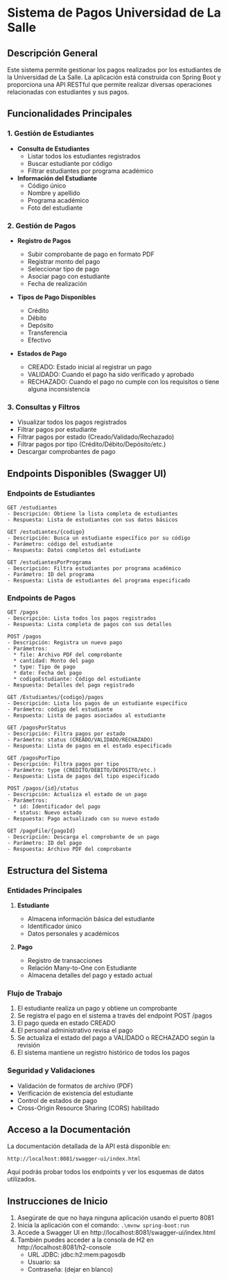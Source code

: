 # Sistema de Pagos Universidad de La Salle

## Descripción General
Este sistema permite gestionar los pagos realizados por los estudiantes de la Universidad de La Salle. La aplicación está construida con Spring Boot y proporciona una API RESTful que permite realizar diversas operaciones relacionadas con estudiantes y sus pagos.

## Funcionalidades Principales

### 1. Gestión de Estudiantes
- **Consulta de Estudiantes**
  - Listar todos los estudiantes registrados
  - Buscar estudiante por código
  - Filtrar estudiantes por programa académico
- **Información del Estudiante**
  - Código único
  - Nombre y apellido
  - Programa académico
  - Foto del estudiante

### 2. Gestión de Pagos
- **Registro de Pagos**
  - Subir comprobante de pago en formato PDF
  - Registrar monto del pago
  - Seleccionar tipo de pago
  - Asociar pago con estudiante
  - Fecha de realización

- **Tipos de Pago Disponibles**
  - Crédito
  - Débito
  - Depósito
  - Transferencia
  - Efectivo

- **Estados de Pago**
  - CREADO: Estado inicial al registrar un pago
  - VALIDADO: Cuando el pago ha sido verificado y aprobado
  - RECHAZADO: Cuando el pago no cumple con los requisitos o tiene alguna inconsistencia

### 3. Consultas y Filtros
- Visualizar todos los pagos registrados
- Filtrar pagos por estudiante
- Filtrar pagos por estado (Creado/Validado/Rechazado)
- Filtrar pagos por tipo (Crédito/Débito/Depósito/etc.)
- Descargar comprobantes de pago

## Endpoints Disponibles (Swagger UI)

### Endpoints de Estudiantes
```
GET /estudiantes
- Descripción: Obtiene la lista completa de estudiantes
- Respuesta: Lista de estudiantes con sus datos básicos

GET /estudiantes/{codigo}
- Descripción: Busca un estudiante específico por su código
- Parámetro: código del estudiante
- Respuesta: Datos completos del estudiante

GET /estudiantesPorPrograma
- Descripción: Filtra estudiantes por programa académico
- Parámetro: ID del programa
- Respuesta: Lista de estudiantes del programa especificado
```

### Endpoints de Pagos
```
GET /pagos
- Descripción: Lista todos los pagos registrados
- Respuesta: Lista completa de pagos con sus detalles

POST /pagos
- Descripción: Registra un nuevo pago
- Parámetros: 
  * file: Archivo PDF del comprobante
  * cantidad: Monto del pago
  * type: Tipo de pago
  * date: Fecha del pago
  * codigoEstudiante: Código del estudiante
- Respuesta: Detalles del pago registrado

GET /Estudiantes/{codigo}/pagos
- Descripción: Lista los pagos de un estudiante específico
- Parámetro: código del estudiante
- Respuesta: Lista de pagos asociados al estudiante

GET /pagosPorStatus
- Descripción: Filtra pagos por estado
- Parámetro: status (CREADO/VALIDADO/RECHAZADO)
- Respuesta: Lista de pagos en el estado especificado

GET /pagosPorTipo
- Descripción: Filtra pagos por tipo
- Parámetro: type (CREDITO/DEBITO/DEPOSITO/etc.)
- Respuesta: Lista de pagos del tipo especificado

POST /pagos/{id}/status
- Descripción: Actualiza el estado de un pago
- Parámetros: 
  * id: Identificador del pago
  * status: Nuevo estado
- Respuesta: Pago actualizado con su nuevo estado

GET /pagoFile/{pagoId}
- Descripción: Descarga el comprobante de un pago
- Parámetro: ID del pago
- Respuesta: Archivo PDF del comprobante
```

## Estructura del Sistema

### Entidades Principales
1. **Estudiante**
   - Almacena información básica del estudiante
   - Identificador único
   - Datos personales y académicos

2. **Pago**
   - Registro de transacciones
   - Relación Many-to-One con Estudiante
   - Almacena detalles del pago y estado actual

### Flujo de Trabajo
1. El estudiante realiza un pago y obtiene un comprobante
2. Se registra el pago en el sistema a través del endpoint POST /pagos
3. El pago queda en estado CREADO
4. El personal administrativo revisa el pago
5. Se actualiza el estado del pago a VALIDADO o RECHAZADO según la revisión
6. El sistema mantiene un registro histórico de todos los pagos

### Seguridad y Validaciones
- Validación de formatos de archivo (PDF)
- Verificación de existencia del estudiante
- Control de estados de pago
- Cross-Origin Resource Sharing (CORS) habilitado

## Acceso a la Documentación
La documentación detallada de la API está disponible en:
```
http://localhost:8081/swagger-ui/index.html
```
Aquí podrás probar todos los endpoints y ver los esquemas de datos utilizados.

## Instrucciones de Inicio
1. Asegúrate de que no haya ninguna aplicación usando el puerto 8081
2. Inicia la aplicación con el comando: `.\mvnw spring-boot:run`
3. Accede a Swagger UI en http://localhost:8081/swagger-ui/index.html
4. También puedes acceder a la consola de H2 en http://localhost:8081/h2-console
   - URL JDBC: jdbc:h2:mem:pagosdb
   - Usuario: sa
   - Contraseña: (dejar en blanco)
